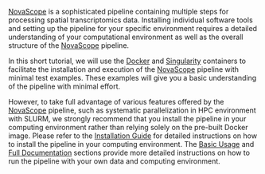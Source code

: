 [NovaScope](../index.md) is a sophisticated pipeline containing multiple steps for processing spatial transcriptomics data. 
Installing individual software tools and setting up the pipeline for your specific environment requires a detailed understanding of your computational environment as well as the overall structure of the [NovaScope](../index.md) pipeline.

In this short tutorial, we will use the [Docker](https://www.docker.com/) and [Singularity](https://sylabs.io/docs/) containers
to facilitate the installation and execution of the [NovaScope](../index.md) pipeline with minimal test examples. These examples will give you a basic understanding of the pipeline with minimal effort.

However, to take  full advantage of various features offered by the [NovaScope](../index.md) pipeline, such as systematic parallelization in HPC environment with SLURM, we strongly recommend that you install the pipeline in your computing environment rather than relying solely on the pre-built Docker image. 
Please refer to the [Installation Guide](../installation/requirement.md) for detailed instructions on how to install the pipeline in your computing environment. The [Basic Usage](../getting_started/intro.md) and [Full Documentation](../walkthrough/intro.md) sections provide more detailed instructions on how to run the pipeline with your own data and 
computing environment.